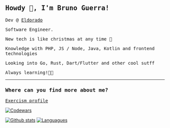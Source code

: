 ## <samp>Howdy 👋, I'm Bruno Guerra!</samp>

<samp>Dev @ [Eldorado](https://www.eldorado.org.br/)</samp>

<samp>Software Engineer.</samp>

<samp>New tech is like christmas at any time 🎅</samp>

<samp>Knowledge with PHP, JS / Node, Java, Kotlin and frontend technologies</samp>

<samp>Looking into Go, Rust, Dart/Flutter and other cool sutff</samp>

<samp>Always learning!👨‍🎓</samp>

<hr></hr>

### <samp>Where can you find more about me?</samp>

<samp>[Exercism profile](https://exercism.io/profiles/guerra08)</samp>

<a target="_blank" href="https://www.codewars.com/users/guerra08"><img src="https://www.codewars.com/users/guerra08/badges/large" alt="Codewars"/></a>

[![Github stats](https://github-readme-stats.vercel.app/api?username=guerra08&show_icons=true&count_private=true&theme=gruvbox)](https://github.com/guerra08)
[![Languagues](https://github-readme-stats.vercel.app/api/top-langs/?username=guerra08&langs_count=8&count_private=true&layout=compact&theme=gruvbox)](https://github.com/guerra08)
